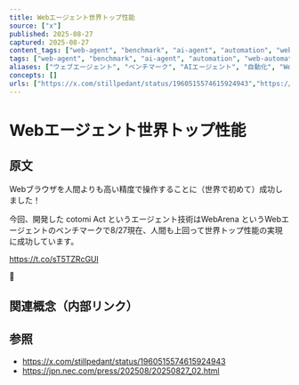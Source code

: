 ```yaml
---
title: Webエージェント世界トップ性能
source: ["x"]
published: 2025-08-27
captured: 2025-08-27
content_tags: ["web-agent", "benchmark", "ai-agent", "automation", "web-automation", "top-performance"]
tags: ["web-agent", "benchmark", "ai-agent", "automation", "web-automation", "top-performance"]
aliases: ["ウェブエージェント", "ベンチマーク", "AIエージェント", "自動化", "Web自動化", "最高性能"]
concepts: []
urls: ["https://x.com/stillpedant/status/1960515574615924943","https://jpn.nec.com/press/202508/20250827_02.html"]
---
```


# Webエージェント世界トップ性能
## 原文
Webブラウザを人間よりも高い精度で操作することに（世界で初めて）成功しました！

今回、開発した cotomi Act というエージェント技術はWebArena というWebエージェントのベンチマークで8/27現在、人間も上回って世界トップ性能の実現に成功しています。

https://t.co/sT5TZRcGUl

🧵

## 関連概念（内部リンク）

## 参照
- https://x.com/stillpedant/status/1960515574615924943
- https://jpn.nec.com/press/202508/20250827_02.html